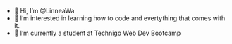 - 👋 Hi, I’m @LinneaWa
- 👀 I’m interested in learning how to code and evertything that comes with it.
- 🌱 I’m currently a student at Technigo Web Dev Bootcamp


<!---
LinneaWa/LinneaWa is a ✨ special ✨ repository because its `README.md` (this file) appears on your GitHub profile.
You can click the Preview link to take a look at your changes.
--->
